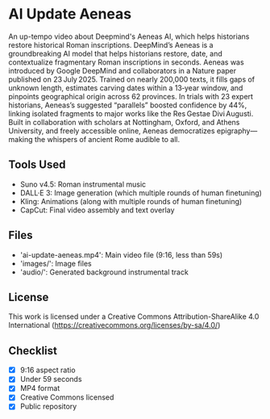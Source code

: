 # AI Update Aeneas
An up-tempo video about Deepmind's Aeneas AI, which helps historians restore historical Roman inscriptions. DeepMind’s Aeneas is a groundbreaking AI model that helps historians restore, date, and contextualize fragmentary Roman inscriptions in seconds. Aeneas was introduced by Google DeepMind and collaborators in a Nature paper published on 23 July 2025. Trained on nearly 200,000 texts, it fills gaps of unknown length, estimates carving dates within a 13‑year window, and pinpoints geographical origin across 62 provinces. In trials with 23 expert historians, Aeneas’s suggested “parallels” boosted confidence by 44%, linking isolated fragments to major works like the Res Gestae Divi Augusti. Built in collaboration with scholars at Nottingham, Oxford, and Athens University, and freely accessible online, Aeneas democratizes epigraphy—making the whispers of ancient Rome audible to all.

## Tools Used
- Suno v4.5: Roman instrumental music
- DALL·E 3: Image generation (which multiple rounds of human finetuning)
- Kling: Animations (along with multiple rounds of human finetuning)
- CapCut: Final video assembly and text overlay

## Files
- 'ai-update-aeneas.mp4': Main video file (9:16, less than 59s)
- 'images/': Image files 
- 'audio/': Generated background instrumental track 

## License
This work is licensed under a Creative Commons Attribution-ShareAlike 4.0 International (https://creativecommons.org/licenses/by-sa/4.0/) 

## Checklist
- [x] 9:16 aspect ratio
- [x] Under 59 seconds
- [x] MP4 format
- [x] Creative Commons licensed
- [x] Public repository
